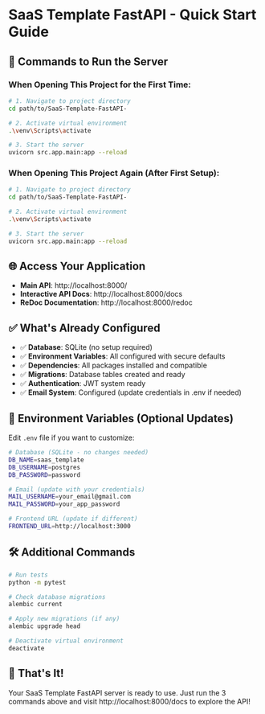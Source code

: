 # SaaS Template FastAPI - Quick Start Guide

## 🚀 Commands to Run the Server

### When Opening This Project for the First Time:

```bash
# 1. Navigate to project directory
cd path/to/SaaS-Template-FastAPI-

# 2. Activate virtual environment
.\venv\Scripts\activate

# 3. Start the server
uvicorn src.app.main:app --reload
```

### When Opening This Project Again (After First Setup):

```bash
# 1. Navigate to project directory
cd path/to/SaaS-Template-FastAPI-

# 2. Activate virtual environment
.\venv\Scripts\activate

# 3. Start the server
uvicorn src.app.main:app --reload
```

## 🌐 Access Your Application

- **Main API**: http://localhost:8000/
- **Interactive API Docs**: http://localhost:8000/docs
- **ReDoc Documentation**: http://localhost:8000/redoc

## ✅ What's Already Configured

- ✅ **Database**: SQLite (no setup required)
- ✅ **Environment Variables**: All configured with secure defaults
- ✅ **Dependencies**: All packages installed and compatible
- ✅ **Migrations**: Database tables created and ready
- ✅ **Authentication**: JWT system ready
- ✅ **Email System**: Configured (update credentials in .env if needed)

## 🔧 Environment Variables (Optional Updates)

Edit `.env` file if you want to customize:

```bash
# Database (SQLite - no changes needed)
DB_NAME=saas_template
DB_USERNAME=postgres
DB_PASSWORD=password

# Email (update with your credentials)
MAIL_USERNAME=your_email@gmail.com
MAIL_PASSWORD=your_app_password

# Frontend URL (update if different)
FRONTEND_URL=http://localhost:3000
```

## 🛠️ Additional Commands

```bash
# Run tests
python -m pytest

# Check database migrations
alembic current

# Apply new migrations (if any)
alembic upgrade head

# Deactivate virtual environment
deactivate
```

## 🎯 That's It!

Your SaaS Template FastAPI server is ready to use. Just run the 3 commands above and visit http://localhost:8000/docs to explore the API!